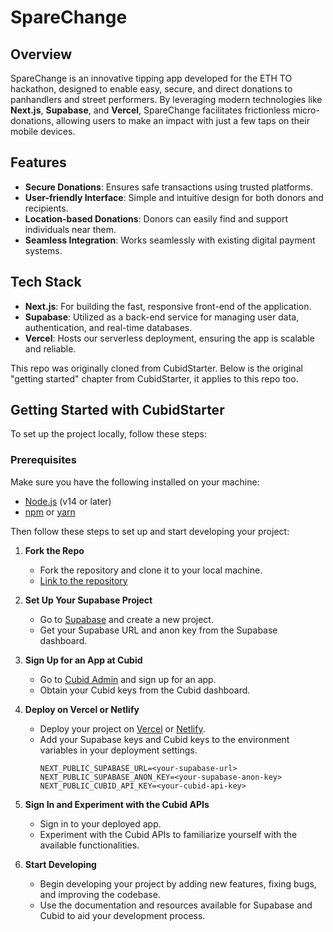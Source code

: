 # SpareChange

## Overview

SpareChange is an innovative tipping app developed for the ETH TO hackathon, designed to enable easy, secure, and direct donations to panhandlers and street performers. By leveraging modern technologies like **Next.js**, **Supabase**, and **Vercel**, SpareChange facilitates frictionless micro-donations, allowing users to make an impact with just a few taps on their mobile devices.

## Features

- **Secure Donations**: Ensures safe transactions using trusted platforms.
- **User-friendly Interface**: Simple and intuitive design for both donors and recipients.
- **Location-based Donations**: Donors can easily find and support individuals near them.
- **Seamless Integration**: Works seamlessly with existing digital payment systems.

## Tech Stack

- **Next.js**: For building the fast, responsive front-end of the application.
- **Supabase**: Utilized as a back-end service for managing user data, authentication, and real-time databases.
- **Vercel**: Hosts our serverless deployment, ensuring the app is scalable and reliable.

This repo was originally cloned from CubidStarter. Below is the original "getting started" chapter from CubidStarter, it applies to this repo too.

## Getting Started with CubidStarter

To set up the project locally, follow these steps:

### Prerequisites

Make sure you have the following installed on your machine:

- [Node.js](https://nodejs.org/) (v14 or later)
- [npm](https://www.npmjs.com/) or [yarn](https://yarnpkg.com/)

Then follow these steps to set up and start developing your project:

1. **Fork the Repo**
   - Fork the repository and clone it to your local machine.
   - [Link to the repository](#)

2. **Set Up Your Supabase Project**
   - Go to [Supabase](https://supabase.io/) and create a new project.
   - Get your Supabase URL and anon key from the Supabase dashboard.

3. **Sign Up for an App at Cubid**
   - Go to [Cubid Admin](https://admin.cubid.me) and sign up for an app.
   - Obtain your Cubid keys from the Cubid dashboard.

4. **Deploy on Vercel or Netlify**
   - Deploy your project on [Vercel](https://vercel.com/) or [Netlify](https://www.netlify.com/).
   - Add your Supabase keys and Cubid keys to the environment variables in your deployment settings.
     ```plaintext
     NEXT_PUBLIC_SUPABASE_URL=<your-supabase-url>
     NEXT_PUBLIC_SUPABASE_ANON_KEY=<your-supabase-anon-key>
     NEXT_PUBLIC_CUBID_API_KEY=<your-cubid-api-key>
     ```

5. **Sign In and Experiment with the Cubid APIs**
   - Sign in to your deployed app.
   - Experiment with the Cubid APIs to familiarize yourself with the available functionalities.

6. **Start Developing**
   - Begin developing your project by adding new features, fixing bugs, and improving the codebase.
   - Use the documentation and resources available for Supabase and Cubid to aid your development process.
